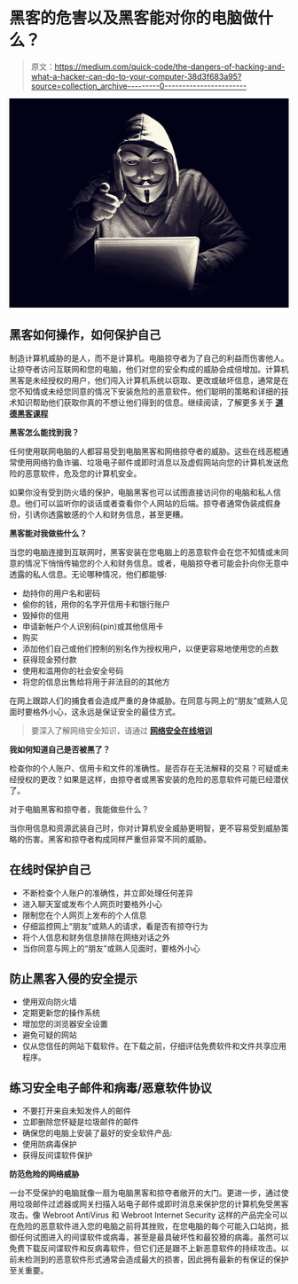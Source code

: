 # 黑客的危害以及黑客能对你的电脑做什么？

> 原文：<https://medium.com/quick-code/the-dangers-of-hacking-and-what-a-hacker-can-do-to-your-computer-38d3f683a95?source=collection_archive---------0----------------------->

![](img/5e9f042ea661ed2b0e73f70cb20206ed.png)

## 黑客如何操作，如何保护自己

制造计算机威胁的是人，而不是计算机。电脑掠夺者为了自己的利益而伤害他人。让掠夺者访问互联网和您的电脑，他们对您的安全构成的威胁会成倍增加。计算机黑客是未经授权的用户，他们闯入计算机系统以窃取、更改或破坏信息，通常是在您不知情或未经您同意的情况下安装危险的恶意软件。他们聪明的策略和详细的技术知识帮助他们获取你真的不想让他们得到的信息。继续阅读，了解更多关于 [**道德黑客课程**](https://onlineitguru.com/ethical-hacking-course.html)

**黑客怎么能找到我？**

任何使用联网电脑的人都容易受到电脑黑客和网络掠夺者的威胁。这些在线恶棍通常使用网络钓鱼诈骗、垃圾电子邮件或即时消息以及虚假网站向您的计算机发送危险的恶意软件，危及您的计算机安全。

如果你没有受到防火墙的保护，电脑黑客也可以试图直接访问你的电脑和私人信息。他们可以监听你的谈话或者查看你个人网站的后端。掠夺者通常伪装成假身份，引诱你透露敏感的个人和财务信息，甚至更糟。

**黑客能对我做些什么？**

当您的电脑连接到互联网时，黑客安装在您电脑上的恶意软件会在您不知情或未同意的情况下悄悄传输您的个人和财务信息。或者，电脑掠夺者可能会扑向你无意中透露的私人信息。无论哪种情况，他们都能够:

*   劫持你的用户名和密码
*   偷你的钱，用你的名字开信用卡和银行账户
*   毁掉你的信用
*   申请新帐户个人识别码(pin)或其他信用卡
*   购买
*   添加他们自己或他们控制的别名作为授权用户，以便更容易地使用您的点数
*   获得现金预付款
*   使用和滥用你的社会安全号码
*   将您的信息出售给将用于非法目的的其他方

在网上跟踪人们的捕食者会造成严重的身体威胁。在同意与网上的“朋友”或熟人见面时要格外小心，这永远是保证安全的最佳方式。

> 要深入了解网络安全知识，请通过 [**网络安全在线培训**](https://onlineitguru.com/cyber-security-training.html)

**我如何知道自己是否被黑了？**

检查你的个人账户、信用卡和文件的准确性。是否存在无法解释的交易？可疑或未经授权的更改？如果是这样，由掠夺者或黑客安装的危险的恶意软件可能已经潜伏了。

对于电脑黑客和掠夺者，我能做些什么？

当你用信息和资源武装自己时，你对计算机安全威胁更明智，更不容易受到威胁策略的伤害。黑客和掠夺者构成同样严重但非常不同的威胁。

## 在线时保护自己

*   不断检查个人账户的准确性，并立即处理任何差异
*   进入聊天室或发布个人网页时要格外小心
*   限制您在个人网页上发布的个人信息
*   仔细监控网上“朋友”或熟人的请求，看是否有掠夺行为
*   将个人信息和财务信息排除在网络对话之外
*   当你同意与网上的“朋友”或熟人见面时，要格外小心

## 防止黑客入侵的安全提示

*   使用双向防火墙
*   定期更新您的操作系统
*   增加您的浏览器安全设置
*   避免可疑的网站
*   仅从您信任的网站下载软件。在下载之前，仔细评估免费软件和文件共享应用程序。

## **练习安全电子邮件和病毒/恶意软件协议**

*   不要打开来自未知发件人的邮件
*   立即删除您怀疑是垃圾邮件的邮件
*   确保您的电脑上安装了最好的安全软件产品:
*   使用防病毒保护
*   获得反间谍软件保护

**防范危险的网络威胁**

一台不受保护的电脑就像一扇为电脑黑客和掠夺者敞开的大门。更进一步，通过使用垃圾邮件过滤器或网关扫描入站电子邮件或即时消息来保护您的计算机免受黑客攻击。像 Webroot AntiVirus 和 Webroot Internet Security 这样的产品完全可以在危险的恶意软件进入您的电脑之前将其挫败，在您电脑的每个可能入口站岗，抵御任何试图进入的间谍软件或病毒，甚至是最具破坏性和最狡猾的病毒。虽然可以免费下载反间谍软件和反病毒软件，但它们还是跟不上新恶意软件的持续攻击。以前未检测到的恶意软件形式通常会造成最大的损害，因此拥有最新的有保证的保护至关重要。
